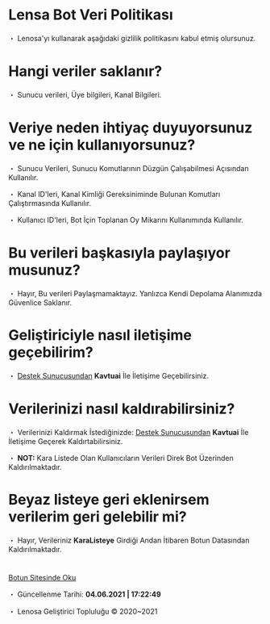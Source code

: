 # Lensa Bot Veri Politikası

・ Lenosa'yı kullanarak aşağıdaki gizlilik politikasını kabul etmiş olursunuz.  

# Hangi veriler saklanır?

・ Sunucu verileri, Üye bilgileri, Kanal Bilgileri.  

# Veriye neden ihtiyaç duyuyorsunuz ve ne için kullanıyorsunuz?

・ Sunucu Verileri, Sunucu Komutlarının Düzgün Çalışabilmesi Açısından Kullanılır.  

・ Kanal ID'leri, Kanal Kimliği Gereksiniminde Bulunan Komutları Çalıştırmasında Kullanılır.  

・ Kullanıcı ID'leri, Bot İçin Toplanan Oy Mikarını Kullanımında Kullanılır.  

# Bu verileri başkasıyla paylaşıyor musunuz?

・ Hayır, Bu verileri Paylaşmamaktayız. Yanlızca Kendi Depolama Alanımızda Güvenlice Saklanır. 

# Geliştiriciyle nasıl iletişime geçebilirim?

・  [Destek Sunucusundan](https://discord.gg/sUuYCJzh5b) **Kavtuai** İle İletişime Geçebilirsiniz.  

# Verilerinizi nasıl kaldırabilirsiniz?

・ Verilerinizi Kaldırmak İstediğinizde: [Destek Sunucusundan](https://discord.gg/sUuYCJzh5b) **Kavtuai** İle İletişime Geçerek Kaldırtabilirsiniz.  

・ **NOT:** Kara Listede Olan Kullanıcıların Verileri Direk Bot Üzerinden Kaldırılmaktadır.  

# Beyaz listeye geri eklenirsem verilerim geri gelebilir mi?
・ Hayır, Verileriniz __KaraListeye__ Girdiği Andan İtibaren Botun Datasından Kaldırılmaktadır.  
#

[Botun Sitesinde Oku](https://bot.lenosa.cf/tos#veri-kullanimi.html)

・ Güncellenme Tarihi: **04.06.2021 | 17:22:49**

・ Lenosa Geliştirici Topluluğu © 2020~2021
